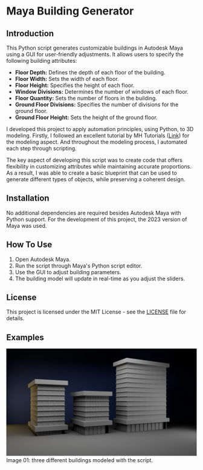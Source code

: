  # Maya Building Generator

## Introduction

This Python script generates customizable buildings in Autodesk Maya using a GUI for user-friendly adjustments. It allows users to specify the following building attributes:

- **Floor Depth:** Defines the depth of each floor of the building.
- **Floor Width:** Sets the width of each floor.
- **Floor Height:** Specifies the height of each floor.
- **Window Divisions:** Determines the number of windows of each floor.
- **Floor Quantity:** Sets the number of floors in the building.
- **Ground Floor Divisions:** Specifies the number of divisions for the ground floor.
- **Ground Floor Height:** Sets the height of the ground floor.

I developed this project to apply automation principles, using Python, to 3D modeling. Firstly, I followed an excellent tutorial by MH Tutorials ([Link](https://youtu.be/BOmNx2n0j_k)) for the modeling aspect. And throughout the modeling process, I automated each step through scripting.

The key aspect of developing this script was to create code that offers flexibility in customizing attributes while maintaining accurate proportions. As a result, I was able to create a basic blueprint that can be used to generate different types of objects, while preserving a coherent design.

## Installation

No additional dependencies are required besides Autodesk Maya with Python support. For the development of this project, the 2023 version of Maya was used.

## How To Use

1. Open Autodesk Maya.
2. Run the script through Maya's Python script editor.
3. Use the GUI to adjust building parameters.
4. The building model will update in real-time as you adjust the sliders.

## License

This project is licensed under the MIT License - see the [LICENSE](LICENSE) file for details.

## Examples

![Building Example](images/Building_01.png)
Image 01: three different buildings modeled with the script.

